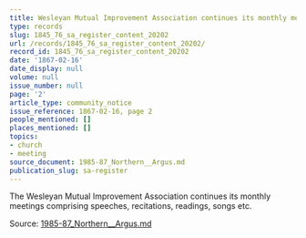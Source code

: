 ```yaml
---
title: Wesleyan Mutual Improvement Association continues its monthly meetings
type: records
slug: 1845_76_sa_register_content_20202
url: /records/1845_76_sa_register_content_20202/
record_id: 1845_76_sa_register_content_20202
date: '1867-02-16'
date_display: null
volume: null
issue_number: null
page: '2'
article_type: community_notice
issue_reference: 1867-02-16, page 2
people_mentioned: []
places_mentioned: []
topics:
- church
- meeting
source_document: 1985-87_Northern__Argus.md
publication_slug: sa-register
---
```


The Wesleyan Mutual Improvement Association continues its monthly meetings comprising speeches, recitations, readings, songs etc.

Source: [1985-87_Northern__Argus.md](/downloads/markdown/1985-87_Northern__Argus.md)

